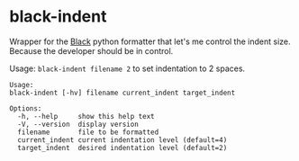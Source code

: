 # black-indent
Wrapper for the [Black](https://github.com/psf/black) python formatter that let's me control the indent size.
Because the developer should be in control.

Usage: `black-indent filename 2` to set indentation to 2 spaces.

```
Usage: 
black-indent [-hv] filename current_indent target_indent

Options: 
  -h, --help     show this help text
  -V, --version  display version
  filename       file to be formatted
  current_indent current indentation level (default=4)
  target_indent  desired indentation level (default=2)
```
